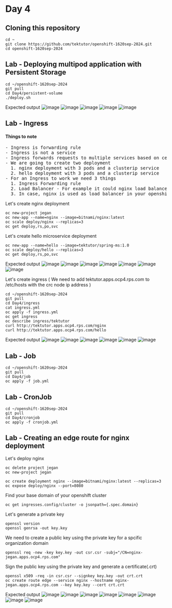 # Day 4

## Cloning this repository
```
cd ~
git clone https://github.com/tektutor/openshift-1620sep-2024.git
cd openshift-1620sep-2024
```

## Lab - Deploying multipod application with Persistent Storage
```
cd ~/openshift-1620sep-2024
git pull
cd Day4/persistent-volume
./deploy.sh
```

Expected output
![image](https://github.com/user-attachments/assets/501f5c0d-abd7-448c-8a70-e67d269c6669)
![image](https://github.com/user-attachments/assets/f9ffcc92-80dc-4b38-9a8d-4b60f4d6394f)
![image](https://github.com/user-attachments/assets/c85bb351-acae-4535-8be7-24071f560c64)
![image](https://github.com/user-attachments/assets/ae896798-543d-4133-b33f-38fe5de6d0d2)
![image](https://github.com/user-attachments/assets/4880329e-6d10-4226-95a1-cfc01f56a61e)

## Lab - Ingress

#### Things to note
<pre>
- Ingress is forwarding rule
- Ingress is not a service
- Ingress forwards requests to multiple services based on certain rules like url path
- We are going to create two deployment 
  1. nginx deployment with 3 pods and a clusterip service
  2. hello deployment with 3 pods and a clusterip service
- For an Ingress to work we need 3 things
  1. Ingress Forwarding rule
  2. Load Balancer - For example it could nginx load balancer or HAProxy Load Balancer
  3. In case, nginx is used as load balancer in your openshift cluster then, your cluster should have a Nginx Ingress Controller.  Otherwise, you cluster should have a HAProxy Ingress Controller
</pre>

Let's create nginx deployment
```
oc new-project jegan
oc new-app --name=nginx --image=bitnami/nginx:latest
oc scale deploy/nginx --replicas=3
oc get deploy,rs,po,svc
```

Let's create hello microservice deployment
```
oc new-app --name=hello --image=tektutor/spring-ms:1.0
oc scale deploy/hello --replicas=3
oc get deploy,rs,po,svc
```

Expected output
![image](https://github.com/user-attachments/assets/26f218cb-1409-497e-acd6-cede01dbe572)
![image](https://github.com/user-attachments/assets/055a075e-68c9-4c7b-ae94-62d4da8de84e)
![image](https://github.com/user-attachments/assets/28ff4415-a017-48ab-983f-a7d0233b3dc7)
![image](https://github.com/user-attachments/assets/42d97edc-4929-4041-87fc-34f061c296a7)
![image](https://github.com/user-attachments/assets/4e03f5b6-c5ac-42d4-a24c-c54098021dd7)
![image](https://github.com/user-attachments/assets/956df887-d85d-45d4-965f-88cf1c2e6ccf)
![image](https://github.com/user-attachments/assets/ae7c108d-1dab-4f64-8cf3-7822deb75b5c)

Let's create ingress ( We need to add tektutor.apps.ocp4.rps.com to /etc/hosts with the crc node ip address )
```
cd ~/openshift-1620sep-2024
git pull
cd Day4/ingress
cat ingress.yml
oc apply -f ingress.yml
oc get ingress
oc describe ingress/tektutor
curl http://tektutor.apps.ocp4.rps.com/nginx
curl http://tektutor.apps.ocp4.rps.com/hello
```

Expected output
![image](https://github.com/user-attachments/assets/3928efb2-8853-430d-9ae0-583b2159241d)
![image](https://github.com/user-attachments/assets/ccba3603-9aeb-4b1c-bdad-3685088ae602)
![image](https://github.com/user-attachments/assets/f4443737-475c-41c5-9bef-e9e4ac1c37e9)
![image](https://github.com/user-attachments/assets/0fdfc101-6683-4ef6-9c5f-347c91af4148)
![image](https://github.com/user-attachments/assets/5a54ddd5-c064-4302-ae85-fbd83c605a21)
![image](https://github.com/user-attachments/assets/9ca5d60d-d649-4766-90f5-42f316bec604)

## Lab - Job
```
cd ~/openshift-1620sep-2024
git pull
cd Day4/job
oc apply -f job.yml
```


## Lab - CronJob
```
cd ~/openshift-1620sep-2024
git pull
cd Day4/cronjob
oc apply -f cronjob.yml
```

## Lab - Creating an edge route for nginx deployment
Let's deploy nginx 
```
oc delete project jegan
oc new-project jegan

oc create deployment nginx --image=bitnami/nginx:latest --replicas=3
oc expose deploy/nginx --port=8080
```

Find your base domain of your openshift cluster
```
oc get ingresses.config/cluster -o jsonpath={.spec.domain}
```

Let's generate a private key
```
openssl version
openssl genrsa -out key.key
```

We need to create a public key using the private key for a spcific organization domain
```
openssl req -new -key key.key -out csr.csr -subj="/CN=nginx-jegan.apps.ocp4.rps.com"
```
Sign the public key using the private key and generate a certificate(.crt)
```
openssl x509 -req -in csr.csr --signkey key.key -out crt.crt
oc create route edge --service nginx --hostname nginx-jegan.apps.ocp4.rps.com --key key.key --cert crt.crt
```

Expected output
![image](https://github.com/user-attachments/assets/c462cb7b-c1e3-427d-86b0-ee1fc0f0215a)
![image](https://github.com/user-attachments/assets/dd561b94-64f4-4969-97bc-1befc160ffde)
![image](https://github.com/user-attachments/assets/983fe2c3-9af6-4abc-a32d-0af591708d1a)
![image](https://github.com/user-attachments/assets/f445c57b-6c93-4000-9e6c-92a042b61b55)
![image](https://github.com/user-attachments/assets/36219510-0cbb-4049-9f1c-8b1cd9e3f8b5)
![image](https://github.com/user-attachments/assets/edff08db-8388-41fd-b4a5-1a245e33579d)
![image](https://github.com/user-attachments/assets/022ec62e-4c77-4d7c-9541-121cfadd401a)
![image](https://github.com/user-attachments/assets/f0c5e83a-9805-4c41-b153-3edfc72287e3)
